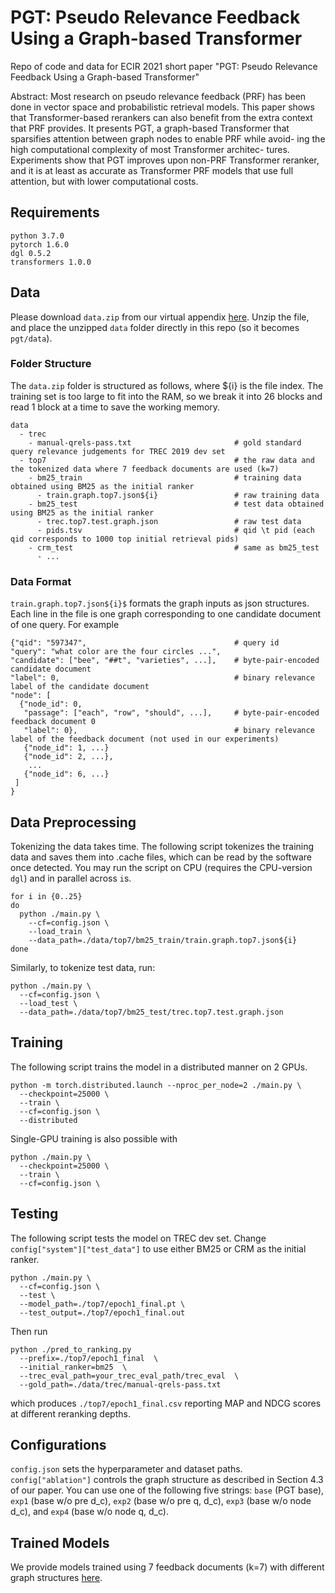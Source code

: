 # PGT: Pseudo Relevance Feedback Using a Graph-based Transformer

Repo of code and data for ECIR 2021 short paper "PGT: Pseudo Relevance Feedback Using a Graph-based Transformer"

Abstract: Most research on pseudo relevance feedback (PRF) has been done in vector space and probabilistic retrieval models. This paper shows that Transformer-based rerankers can also benefit from the extra context that PRF provides. It presents PGT, a graph-based Transformer that sparsifies attention between graph nodes to enable PRF while avoid- ing the high computational complexity of most Transformer architec- tures. Experiments show that PGT improves upon non-PRF Transformer reranker, and it is at least as accurate as Transformer PRF models that use full attention, but with lower computational costs.

## Requirements
```
python 3.7.0
pytorch 1.6.0
dgl 0.5.2
transformers 1.0.0
```

## Data 
Please download `data.zip` from our virtual appendix [here](http://boston.lti.cs.cmu.edu/appendices/ECIR20-HongChien-Yu/downloads). Unzip the file, and place the unzipped `data` folder directly in this repo (so it becomes `pgt/data`). 

### Folder Structure 
The `data.zip` folder is structured as follows, where ${i} is the file index. The training set is too large to fit into the RAM, so we break it into 26 blocks and read 1 block at a time to save the working memory. 
```
data 
  - trec 
    - manual-qrels-pass.txt                       # gold standard query relevance judgements for TREC 2019 dev set 
  - top7                                          # the raw data and the tokenized data where 7 feedback documents are used (k=7)
    - bm25_train                                  # training data obtained using BM25 as the initial ranker 
      - train.graph.top7.json${i}                 # raw training data 
    - bm25_test                                   # test data obtained using BM25 as the initial ranker 
      - trec.top7.test.graph.json                 # raw test data 
      - pids.tsv                                  # qid \t pid (each qid corresponds to 1000 top initial retrieval pids) 
    - crm_test                                    # same as bm25_test
      - ... 
```

### Data Format 
`train.graph.top7.json${i}$` formats the graph inputs as json structures. Each line in the file is one graph corresponding to one candidate document of one query. For example 
```
{"qid": "597347",                                 # query id 
"query": "what color are the four circles ...",     
"candidate": ["bee", "##t", "varieties", ...],    # byte-pair-encoded candidate document  
"label": 0,                                       # binary relevance label of the candidate document 
"node": [
  {"node_id": 0,                                          
   "passage": ["each", "row", "should", ...],     # byte-pair-encoded feedback document 0 
   "label": 0},                                   # binary relevance label of the feedback document (not used in our experiments)
   {"node_id": 1, ...}
   {"node_id": 2, ...}, 
    ...
   {"node_id": 6, ...}
 ]
}
```

## Data Preprocessing 
Tokenizing the data takes time. The following script tokenizes the training data and saves them into .cache files, which can be read by the software once detected. You may run the script on CPU (requires the CPU-version `dgl`) and in parallel across `i`s. 
```
for i in {0..25}
do
  python ./main.py \
    --cf=config.json \
    --load_train \
    --data_path=./data/top7/bm25_train/train.graph.top7.json${i} 
done 
```
Similarly, to tokenize test data, run: 

```
python ./main.py \
  --cf=config.json \
  --load_test \
  --data_path=./data/top7/bm25_test/trec.top7.test.graph.json
```
  
## Training 
The following script trains the model in a distributed manner on 2 GPUs. 
```
python -m torch.distributed.launch --nproc_per_node=2 ./main.py \
  --checkpoint=25000 \
  --train \
  --cf=config.json \
  --distributed 
```
Single-GPU training is also possible with 
```
python ./main.py \
  --checkpoint=25000 \
  --train \
  --cf=config.json \
```

## Testing 
The following script tests the model on TREC dev set. Change `config["system"]["test_data"]` to use either BM25 or CRM as the initial ranker. 
```
python ./main.py \
  --cf=config.json \
  --test \
  --model_path=./top7/epoch1_final.pt \
  --test_output=./top7/epoch1_final.out
```
Then run 
```
python ./pred_to_ranking.py 
  --prefix=./top7/epoch1_final  \
  --initial_ranker=bm25  \           
  --trec_eval_path=your_trec_eval_path/trec_eval  \
  --gold_path=./data/trec/manual-qrels-pass.txt 
```
which produces `./top7/epoch1_final.csv` reporting MAP and NDCG scores at different reranking depths.

## Configurations 
`config.json` sets the hyperparameter and dataset paths. 
`config["ablation"]` controls the graph structure as described in Section 4.3 of our paper. You can use one of the following five strings: `base` (PGT base), `exp1` (base w/o pre d_c), `exp2` (base w/o pre q, d_c), `exp3` (base w/o node d_c), and `exp4` (base w/o node q, d_c). 

## Trained Models 
We provide models trained using 7 feedback documents (k=7) with different graph structures [here](http://boston.lti.cs.cmu.edu/appendices/ECIR20-HongChien-Yu/downloads/models). 
